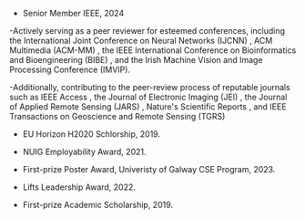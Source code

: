 - Senior Member IEEE, 2024

-Actively serving as a peer reviewer for esteemed conferences, including the International Joint Conference on Neural Networks (IJCNN) , ACM Multimedia (ACM-MM) , the IEEE International Conference on Bioinformatics and Bioengineering (BIBE) , and the Irish Machine Vision and Image Processing Conference (IMVIP).

-Additionally, contributing to the peer-review process of reputable journals such as IEEE Access , the Journal of Electronic Imaging (JEI) , the Journal of Applied 
Remote Sensing (JARS) , Nature's Scientific Reports , and IEEE Transactions on Geoscience and Remote Sensing (TGRS)

- EU Horizon H2020 Schlorship, 2019.

- NUIG Employability Award, 2021.

- First-prize Poster Award, Univeristy of Galway CSE Program, 2023.

- Lifts Leadership Award, 2022.

- First-prize Academic Scholarship, 2019.
